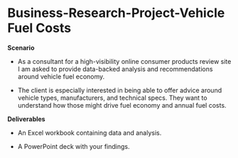 # Business-Research-Project-Vehicle Fuel Costs
<strong>Scenario</strong>

- As a consultant for a high-visibility online consumer products review site I am asked to provide data-backed analysis and recommendations around vehicle fuel economy.

- The client is especially interested in being able to offer advice around vehicle types, manufacturers, and technical specs. They want to understand how those might drive fuel economy and annual fuel costs.

<strong>Deliverables</strong>

- An Excel workbook containing data and analysis.

- A PowerPoint deck with your findings.
